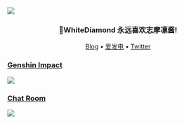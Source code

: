 <img src="https://img.yourworld.fun/get/@github">

<h3 align="center">🎉WhiteDiamond 永远喜欢志摩凛酱!</h3>

<p align="center">
   <a target="_blank" href="https://www.yourworld.fun">Blog</a>  •
   <a target="_blank" href="">爱发电</a>  •
   <a target="_blank" href="">Twitter
</p>

### Genshin Impact
  
![](https://genshin-card.yourworld.fun/detail/rand/78721390.png)
   
### Chat Room

[![](https://chat.yourworld.fun/room/@github/svg?width=750&height=360&limit=20&theme=light&fontSize=13&title=White_Diamond@github.com%20)](https://chat.yourworld.fun/room/@github?title=Github留言板)






